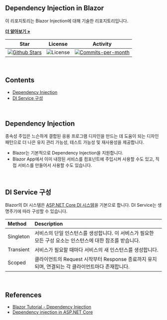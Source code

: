 ##  Dependency Injection in Blazor

이 리포지토리는 Blazor Injection에 대해 기술한 리포지토리입니다. <br />

<a href="https://github.com/devncore/devncore"><strong>더 알아보기 »</strong></a>
 
| Star | License | Activity |
|:----:|:-------:|:--------:|
| <a href="https://github.com/devncore/docs/stargazers"><img src="https://img.shields.io/github/stars/devncore/docs" alt="Github Stars"></a> | <img src="https://img.shields.io/github/license/devncore/docs" alt="License"> | <a href="https://github.com/devncore/docs/pulse"><img src="https://img.shields.io/github/commit-activity/m/devncore/docs" alt="Commits-per-month"></a> |

<br />

## Contents
- [Dependency Injection](#dependency-injection)
- [DI Service 구성](#di-service-구성)

<br />

## Dependency Injection

종속성 주입은 느슨하게 결합된 응용 프로그램 디자인을 만드는 데 도움이 되는 디자인 패턴으로 더 나은 유지 관리 가능성, 테스트 가능성 및 재사용성을 제공합니다.
- Blazor는 기본적으로 Dependency Injection을 지원합니다.
- Blazor App에서 이미 내장된 서비스를 컴포넌트에 주입시켜 사용할 수도 있고, 직접 서비스를 만들어서 사용할 수도 있습니다.

<br />

## DI Service 구성
Blazor의 DI 시스템은 [ASP.NET Core DI 시스템](https://docs.microsoft.com/ko-kr/aspnet/core/fundamentals/dependency-injection?view=aspnetcore-2.1)을 기본으로 합니다. DI Service는 생명주기에 따라 구성할 수 있습니다.

|Method|Description|
|:----|:-----------|
|Singleton|서비스의 단일 인스턴스를 생성합니다. 이 서비스가 필요한 모든 구성 요소는 인스턴스에 대한 참조를 받습니다.|
|Transient|서비스가 필요할 때마다 서비스의 새 인스턴스를 생성합니다.|
|Scoped|클라이언트의 Request 시작부터 Response 종료까지 유지되며, 연결되는 각 클라이언트마다 존재합니다.|

<br />

## References
- [Blazor Tutorial - Dependency Injection](https://blazor-tutorial.net/dependency-injection)
- [Dependency injection in ASP.NET Core](https://docs.microsoft.com/en-us/aspnet/core/fundamentals/dependency-injection?view=aspnetcore-2.1)
